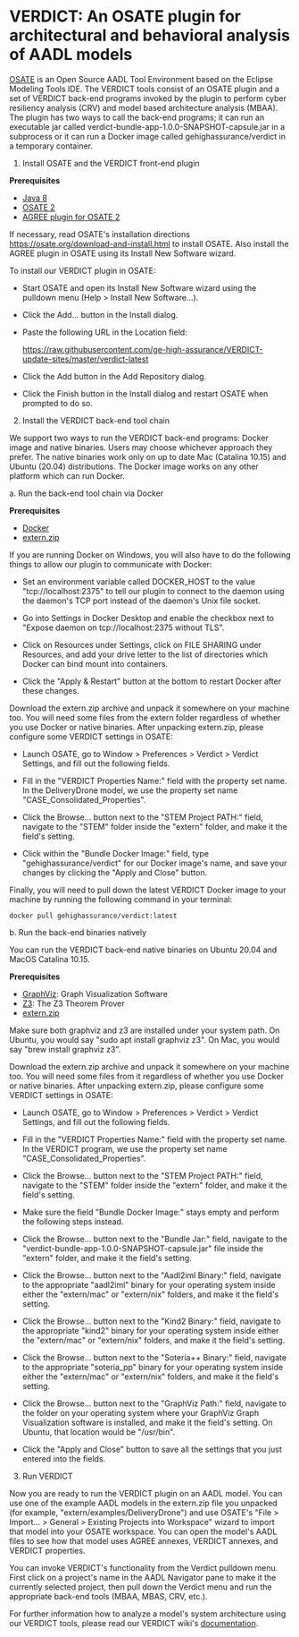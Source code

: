 # VERDICT: An OSATE plugin for architectural and behavioral analysis of AADL models

[OSATE](https://osate.org/about-osate.html) is an Open Source AADL
Tool Environment based on the Eclipse Modeling Tools IDE.  The VERDICT
tools consist of an OSATE plugin and a set of VERDICT back-end
programs invoked by the plugin to perform cyber resiliency analysis
(CRV) and model based architecture analysis (MBAA).  The plugin has
two ways to call the back-end programs; it can run an executable jar
called verdict-bundle-app-1.0.0-SNAPSHOT-capsule.jar in a subprocess
or it can run a Docker image called gehighassurance/verdict in a
temporary container.

1. Install OSATE and the VERDICT front-end plugin

**Prerequisites**

- [Java 8](https://adoptopenjdk.net/)
- [OSATE 2](https://osate-build.sei.cmu.edu/download/osate/stable/2.7.1-vfinal/products/)
- [AGREE plugin for OSATE 2](https://raw.githubusercontent.com/loonwerks/AGREE-Updates/master/agree_2.5.2)

If necessary, read OSATE's installation directions
<https://osate.org/download-and-install.html> to install OSATE.  Also
install the AGREE plugin in OSATE using its Install New Software
wizard.

To install our VERDICT plugin in OSATE:

- Start OSATE and open its Install New Software wizard using the
  pulldown menu (Help > Install New Software...).

- Click the Add... button in the Install dialog.

- Paste the following URL in the Location field:

  <https://raw.githubusercontent.com/ge-high-assurance/VERDICT-update-sites/master/verdict-latest>

- Click the Add button in the Add Repository dialog.

- Click the Finish button in the Install dialog and restart OSATE when
  prompted to do so.

2. Install the VERDICT back-end tool chain

We support two ways to run the VERDICT back-end programs: Docker image
and native binaries.  Users may choose whichever approach they prefer.
The native binaries work only on up to date Mac (Catalina 10.15) and
Ubuntu (20.04) distributions.  The Docker image works on any other
platform which can run Docker.

a. Run the back-end tool chain via Docker

**Prerequisites**

- [Docker](https://docs.docker.com/get-docker/)
- [extern.zip](https://github.com/ge-high-assurance/VERDICT/releases)

If you are running Docker on Windows, you will also have to do the
following things to allow our plugin to communicate with Docker:

- Set an environment variable called DOCKER_HOST to the value
  "tcp://localhost:2375" to tell our plugin to connect to the daemon
  using the daemon's TCP port instead of the daemon's Unix file
  socket.

- Go into Settings in Docker Desktop and enable the checkbox next to
  "Expose daemon on tcp://localhost:2375 without TLS".

- Click on Resources under Settings, click on FILE SHARING under
  Resources, and add your drive letter to the list of directories
  which Docker can bind mount into containers.

- Click the "Apply & Restart" button at the bottom to restart Docker
  after these changes.

Download the extern.zip archive and unpack it somewhere on your
machine too.  You will need some files from the extern folder
regardless of whether you use Docker or native binaries.  After
unpacking extern.zip, please configure some VERDICT settings in OSATE:

- Launch OSATE, go to Window > Preferences > Verdict > Verdict
  Settings, and fill out the following fields.

- Fill in the "VERDICT Properties Name:" field with the property set
  name. In the DeliveryDrone model, we use the property set name
  "CASE_Consolidated_Properties".

- Click the Browse... button next to the "STEM Project PATH:" field,
  navigate to the "STEM" folder inside the "extern" folder, and make
  it the field's setting.

- Click within the "Bundle Docker Image:" field, type
  "gehighassurance/verdict" for our Docker image's name, and save your
  changes by clicking the "Apply and Close" button.

Finally, you will need to pull down the latest VERDICT Docker image to
your machine by running the following command in your terminal:

`docker pull gehighassurance/verdict:latest`

b. Run the back-end binaries natively

You can run the VERDICT back-end native binaries on Ubuntu 20.04 and
MacOS Catalina 10.15.

**Prerequisites**

- [GraphViz](https://www.graphviz.org/download/): Graph Visualization Software
- [Z3](https://github.com/Z3Prover/z3): The Z3 Theorem Prover
- [extern.zip](https://github.com/ge-high-assurance/VERDICT/releases)

Make sure both graphviz and z3 are installed under your system path.
On Ubuntu, you would say "sudo apt install graphviz z3".  On Mac, you
would say "brew install graphviz z3".

Download the extern.zip archive and unpack it somewhere on your
machine too.  You will need some files from it regardless of whether
you use Docker or native binaries.  After unpacking extern.zip, please
configure some VERDICT settings in OSATE:

- Launch OSATE, go to Window > Preferences > Verdict > Verdict
  Settings, and fill out the following fields.

- Fill in the "VERDICT Properties Name:" field with the property set
  name. In the VERDICT program, we use the property set name
  "CASE_Consolidated_Properties".

- Click the Browse... button next to the "STEM Project PATH:" field,
  navigate to the "STEM" folder inside the "extern" folder, and make
  it the field's setting.

- Make sure the field "Bundle Docker Image:" stays empty and perform
  the following steps instead.

- Click the Browse... button next to the "Bundle Jar:" field, navigate
  to the "verdict-bundle-app-1.0.0-SNAPSHOT-capsule.jar" file inside
  the "extern" folder, and make it the field's setting.

- Click the Browse... button next to the "Aadl2iml Binary:" field,
  navigate to the appropriate "aadl2iml" binary for your operating
  system inside either the "extern/mac" or "extern/nix" folders, and
  make it the field's setting.

- Click the Browse... button next to the "Kind2 Binary:" field,
  navigate to the appropriate "kind2" binary for your operating system
  inside either the "extern/mac" or "extern/nix" folders, and make it
  the field's setting.

- Click the Browse... button next to the "Soteria++ Binary:" field,
  navigate to the appropriate "soteria_pp" binary for your operating
  system inside either the "extern/mac" or "extern/nix" folders, and
  make it the field's setting.

- Click the Browse... button next to the "GraphViz Path:" field,
  navigate to the folder on your operating system where your GraphViz
  Graph Visualization software is installed, and make it the field's
  setting. On Ubuntu, that location would be "/usr/bin".

- Click the "Apply and Close" button to save all the settings that you
  just entered into the fields.

3. Run VERDICT

Now you are ready to run the VERDICT plugin on an AADL model.  You can
use one of the example AADL models in the extern.zip file you unpacked
(for example, "extern/examples/DeliveryDrone") and use OSATE's "File >
Import... > General > Existing Projects into Workspace" wizard to
import that model into your OSATE workspace.  You can open the model's
AADL files to see how that model uses AGREE annexes, VERDICT annexes,
and VERDICT properties.

You can invoke VERDICT's functionality from the Verdict pulldown menu.
First click on a project's name in the AADL Navigator pane to make it
the currently selected project, then pull down the Verdict menu and
run the appropriate back-end tools (MBAA, MBAS, CRV, etc.).

For further information how to analyze a model's system architecture
using our VERDICT tools, please read our VERDICT wiki's
[documentation](https://github.com/ge-high-assurance/VERDICT/wiki).
